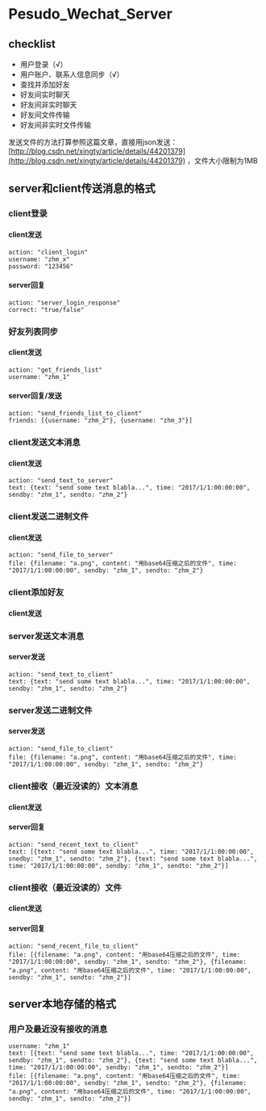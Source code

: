 # Pesudo_Wechat_Server

## checklist
* 用户登录（√）
* 用户账户、联系人信息同步（√）
* 查找并添加好友
* 好友间实时聊天
* 好友间非实时聊天
* 好友间文件传输
* 好友间非实时文件传输	

发送文件的方法打算参照这篇文章，直接用json发送：[http://blog.csdn.net/xingty/article/details/44201379](http://blog.csdn.net/xingty/article/details/44201379) ，文件大小限制为1MB

## server和client传送消息的格式
### client登录
#### client发送
	action: "client_login"
	username: "zhm_x"
	password: "123456"
#### server回复
	action: "server_login_response"
	correct: "true/false"
	
### 好友列表同步
#### client发送
	action: "get_friends_list"
	username: "zhm_1"
#### server回复/发送
	action: "send_friends_list_to_client"
	friends: [{username: "zhm_2"}, {username: "zhm_3"}]

### client发送文本消息
#### client发送
	action: "send_text_to_server"
	text: {text: "send some text blabla...", time: "2017/1/1:00:00:00", sendby: "zhm_1", sendto: "zhm_2"}

### client发送二进制文件
#### client发送
	action: "send_file_to_server"
	file: {filename: "a.png", content: "用base64压缩之后的文件", time: "2017/1/1:00:00:00", sendby: "zhm_1", sendto: "zhm_2"}

### client添加好友
#### client发送

### server发送文本消息
#### server发送
	action: "send_text_to_client"
	text: {text: "send some text blabla...", time: "2017/1/1:00:00:00", sendby: "zhm_1", sendto: "zhm_2"}

### server发送二进制文件
#### server发送
	action: "send_file_to_client"
	file: {filename: "a.png", content: "用base64压缩之后的文件", time: "2017/1/1:00:00:00", sendby: "zhm_1", sendto: "zhm_2"}

### client接收（最近没读的）文本消息
#### client发送
#### server回复
	action: "send_recent_text_to_client"
	text: [{text: "send some text blabla...", time: "2017/1/1:00:00:00", snedby: "zhm_1", sendto: "zhm_2"}, {text: "send some text blabla...", time: "2017/1/1:00:00:00", sendby: "zhm_1", sendto: "zhm_2"}]

### client接收（最近没读的）文件
#### client发送
#### server回复
	action: "send_recent_file_to_client"
	file: [{filename: "a.png", content: "用base64压缩之后的文件", time: "2017/1/1:00:00:00", sendby: "zhm_1", sendto: "zhm_2"}, {filename: "a.png", content: "用base64压缩之后的文件", time: "2017/1/1:00:00:00", sendby: "zhm_1", sendto: "zhm_2"}]

## server本地存储的格式
### 用户及最近没有接收的消息
	username: "zhm_1"
	text: [{text: "send some text blabla...", time: "2017/1/1:00:00:00", sendby: "zhm_1", sendto: "zhm_2"}, {text: "send some text blabla...", time: "2017/1/1:00:00:00", sendby: "zhm_1", sendto: "zhm_2"}]
	file: [{filename: "a.png", content: "用base64压缩之后的文件", time: "2017/1/1:00:00:00", sendby: "zhm_1", sendto: "zhm_2"}, {filename: "a.png", content: "用base64压缩之后的文件", time: "2017/1/1:00:00:00", sendby: "zhm_1", sendto: "zhm_2"}]